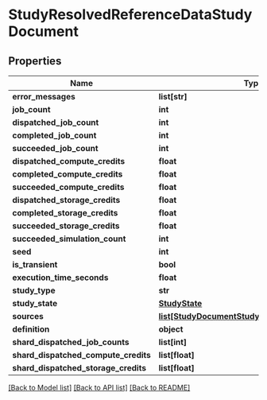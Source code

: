 # StudyResolvedReferenceDataStudyDocument


## Properties
Name | Type | Description | Notes
------------ | ------------- | ------------- | -------------
**error_messages** | **list[str]** |  | 
**job_count** | **int** |  | 
**dispatched_job_count** | **int** |  | 
**completed_job_count** | **int** |  | 
**succeeded_job_count** | **int** |  | 
**dispatched_compute_credits** | **float** |  | [optional] 
**completed_compute_credits** | **float** |  | [optional] 
**succeeded_compute_credits** | **float** |  | 
**dispatched_storage_credits** | **float** |  | [optional] 
**completed_storage_credits** | **float** |  | [optional] 
**succeeded_storage_credits** | **float** |  | 
**succeeded_simulation_count** | **int** |  | [optional] 
**seed** | **int** |  | 
**is_transient** | **bool** |  | 
**execution_time_seconds** | **float** |  | 
**study_type** | **str** |  | 
**study_state** | [**StudyState**](StudyState.md) |  | 
**sources** | [**list[StudyDocumentStudyDocumentDataSource]**](StudyDocumentStudyDocumentDataSource.md) |  | 
**definition** | **object** |  | [optional] 
**shard_dispatched_job_counts** | **list[int]** |  | [optional] 
**shard_dispatched_compute_credits** | **list[float]** |  | [optional] 
**shard_dispatched_storage_credits** | **list[float]** |  | [optional] 

[[Back to Model list]](../README.md#documentation-for-models) [[Back to API list]](../README.md#documentation-for-api-endpoints) [[Back to README]](../README.md)


